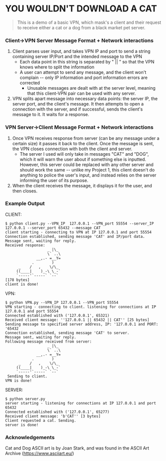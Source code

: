 # YOU WOULDN'T DOWNLOAD A CAT

> This is a demo of a basic VPN, which mask's a client and their request to receive either a cat or a dog from a black market pet server. 


### Client->VPN Server Message Format + Network interactions
1. Client parses user input, and takes VPN IP and port to send a string containing server IP/Port and the intended message to the VPN
    - Each data point in this string is separated by " || " so that the VPN knows where to split the information
    - A user can attempt to send any message, and the client won't complain -- only IP information and port information errors are corrected
      - Unusable messages are dealt with at the server level, meaning that this client-VPN pair can be used with any server.
2. VPN splits apart message into necessary data points: the server IP, the server port, and the client's message. It then attempts to open a connection with the server, and if successful, sends the client's message to it. It waits for a response.

### VPN Server->Client Message Format + Network interactions
1. Once VPN receives response from server (can be any message under a certain size) it passes it back to the client. Once the message is sent, the VPN closes connection with both the client and server.
    - The server I used will only take in messages "CAT" and "DOG", which it will warn the user about if something else is inputted. However, this server could be replaced with any other server and should work the same -- unlike my Project 1, this client doesn't do anything to police the user's input, and instead relies on the server informing the user of its purpose.
2. When the client receives the message, it displays it for the user, and then closes.

### Example Output

CLIENT:
```
$ python client.py --VPN_IP  127.0.0.1 --VPN_port 55554 --server_IP 127.0.0.1 --server_port 65432 --message CAT
client starting - connecting to VPN at IP 127.0.0.1 and port 55554
Connection established, sending message 'CAT' and IP/port data.
Message sent, waiting for reply.
Received response:
                   _ |\_
                   \` ..\
              __,.- =__Y=
            .        )
      _    /   ,    \/\_
     ((____|    )_-\ \_-`
     `-----'`-----` `--`
[178 bytes]
client is done!
```

VPN:
```
$ python VPN.py --VPN_IP 127.0.0.1 --VPN_port 55554
VPN starting - connecting to client. listening for connections at IP 127.0.0.1 and port 55554
Connected established with ('127.0.0.1', 65321)
Received client message: ''127.0.0.1 || 65432 || CAT'' [25 bytes]
Sending message to specified server address, IP: '127.0.0.1 and PORT: '65432
Connection established, sending message 'CAT' to server.
Message sent, waiting for reply.
Following message received from server:
                   _ |\_
                   \` ..\
              __,.- =__Y=
            .        )
      _    /   ,    \/\_
     ((____|    )_-\ \_-`
     `-----'`-----` `--`
 Sending to client.
VPN is done!
```

SERVER:
```
$ python server.py     
server starting - listening for connections at IP 127.0.0.1 and port 65432
Connected established with ('127.0.0.1', 65277)
Received client message: 'b'CAT'' [3 bytes]
Client requested a cat. Sending.
server is done!
```

### Acknowledgements
Cat and Dog ASCII art is by Joan Stark, and was found in the ASCII Art Archive (https://www.asciiart.eu/)
